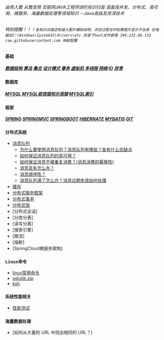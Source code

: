 ###### 由简入繁 从繁至简 互联网JAVA工程师进阶知识扫盲 涵盖高并发、分布式、高可用、微服务、海量数据处理等领域知识 --Java高级及资深技术
###### 特别提醒！！！`各知识点描述有插入图片辅助说明，浏览过程当中如果图片显示不出来 在电脑在C:\Windows\System32\drivers\etc 目录下host文件新增 199.232.68.133 raw.githubusercontent.com 映射配置`

### `基础`
##### [数据结构](./doc/数据结构.md)  [算法](./doc/算法.md)  [集合](./doc/Java基础及集合.md)  [设计模式](./doc/设计模式.md) [事务](./doc/事务.md)  [虚拟机](./doc/jvm.md)    [多线程](./doc/多线程.md)  [网络](./doc/网络.md)  [IO](./doc/IO.md)  [异常](./doc/异常.md)
### `数据库`
##### [MYSQL](./doc/mysql.md)  [MYSQL悲观锁和乐观锁](./doc/悲观锁和乐观锁.md)  [MYSQL索引](./doc/mysql索引.md)
### `框架` 
##### [SPRING](./doc/Spring.md)  [SPRINGMVC](./doc/SpringMVC.md)  [SPRINGBOOT](./doc/SpringBoot.md)  [HIBERNATE](./doc/Hibernate.md)  [MYBATIS](./doc/MyBatis.md)  [GIT](./doc/git.md)
### `分布式系统`
- [消息队列](./doc/消息队列.md)
    - [为什么要使用消息队列？消息队列有哪些？各有什么优缺点](./doc/消息队列.md)
    - [如何保证消息队列的高可用？](./doc/MQ集群.md)
    - [如何保证消息不被重复消费？(消息消费的幂等性)](./doc/消息幂等性.md)
    - [消息丢失怎么办？](./doc/消息丢失.md)
    - [消息顺序性？](./doc/消息消费顺序.md)
    - [消息队列满了怎么办？消息过期失效如何处理](./doc/消息过期失效.md)
- [缓存](./doc/缓存.md)
- [分布式服务框架](./linux常用命令.md)
- [分布式事务](./linux常用命令.md)
- [分布式锁](./doc/分布式锁.md)
- [分布式会话]
- [分库分表]
- [读写分离]
- [搜索引擎]
- [限流]
- [熔断]
- [SpringCloud微服务架构]

### `Linux命令`
- [linux常用命令](./doc/linux.md)
- [sqluldr.zip](./doc/sqluldr.zip)
- [ksh](./doc/ksh-20120801-37.el6_9.x86_64.rpm)
### `系统性能相关`
- [性能测试](./doc/性能测试指标.md)
### `海量数据处理`
- [如何从大量的 URL 中找出相同的 URL？]
